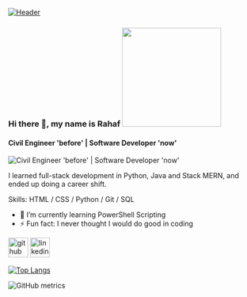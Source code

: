 <!--
**Rahafhosari/Rahafhosari** is a ✨ _special_ ✨ repository because its `README.md` (this file) appears on your GitHub profile.
Here are some ideas to get you started:

- 🔭 I’m currently working on ...
- 🌱 I'm currently learning ... 
- 👯 I’m looking to collaborate on ...
- 🤔 I’m looking for help with ...
- 💬 Ask me about ...
- 📫 How to reach me: ...
- 😄 Pronouns: ...
- ⚡ Fun fact: ...
-->

[![Header](https://raw.githubusercontent.com/MartinHeinz/RahafHosari/Rahafhosari/readme_header.png "Header")](https://some-url.dev/)
### Hi there 👋, my name is Rahaf <img src="https://i.imgur.com/c4vH2QS.gif" width="200px">
#### Civil Engineer 'before' | Software Developer 'now'
![Civil Engineer 'before' | Software Developer 'now'](https://c4.wallpaperflare.com/wallpaper/920/913/250/low-battery-friendship-minimalism-battery-wallpaper-preview.jpg)

I learned full-stack development in Python, Java and Stack MERN, and ended up doing a career shift.

Skills: HTML / CSS / Python / Git / SQL

- 🌱 I’m currently learning PowerShell Scripting 
- ⚡ Fun fact: I never thought I would do good in coding 


[<img src='https://cdn.jsdelivr.net/npm/simple-icons@3.0.1/icons/github.svg' alt='github' height='40'>](https://github.com/Rahafhosari)  [<img src='https://cdn.jsdelivr.net/npm/simple-icons@3.0.1/icons/linkedin.svg' alt='linkedin' height='40'>](https://www.linkedin.com/in/https://www.linkedin.com/in/rahafhosari//)  

[![Top Langs](https://github-readme-stats.vercel.app/api/top-langs/?username=Rahafhosari)](https://github.com/anuraghazra/github-readme-stats)

![GitHub metrics](https://metrics.lecoq.io/Rahafhosari)  
